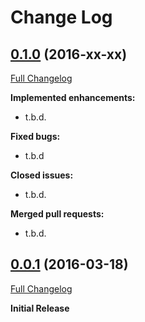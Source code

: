 # Change Log

## [0.1.0](https://github.com/Skorfulose/vscode-splunk/tree/v0.1.0) (2016-xx-xx)
[Full Changelog](https://github.com/Skorfulose/vscode-splunk/compare/v0.0.1...v0.1.0)

**Implemented enhancements:**

- t.b.d.

**Fixed bugs:**

- t.b.d

**Closed issues:**

- t.b.d.

**Merged pull requests:**

- t.b.d.

## [0.0.1](https://github.com/Skorfulose/vscode-splunk/tree/v0.0.1) (2016-03-18)
[Full Changelog](https://github.com/Skorfulose/vscode-splunk/compare/v0.0.1...v0.0.1)

**Initial Release**